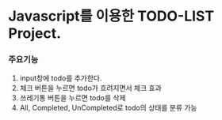 # Javascript를 이용한 TODO-LIST Project.

### 주요기능
1. input창에 todo를 추가한다.
2. 체크 버튼을 누르면 todo가 흐려지면서 체크 효과
3. 쓰레기통 버튼을 누르면 todo를 삭제
4. All, Completed, UnCompleted로 todo의 상태를 분류 가능

